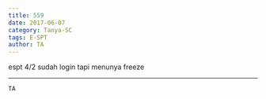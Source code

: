 ```yaml
---
title: 559
date: 2017-06-07
category: Tanya-SC
tags: E-SPT
author: TA
---
```


espt 4/2 sudah login tapi menunya freeze

---



`TA`

